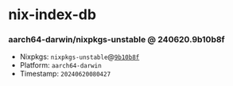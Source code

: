 # nix-index-db
### aarch64-darwin/nixpkgs-unstable @ 240620.9b10b8f
- Nixpkgs: `nixpkgs-unstable`@[`9b10b8f`](https://github.com/NixOS/nixpkgs/commit/9b10b8f00cb5494795e5f51b39210fed4d2b0748)
- Platform: `aarch64-darwin`
- Timestamp: `20240620080427`
